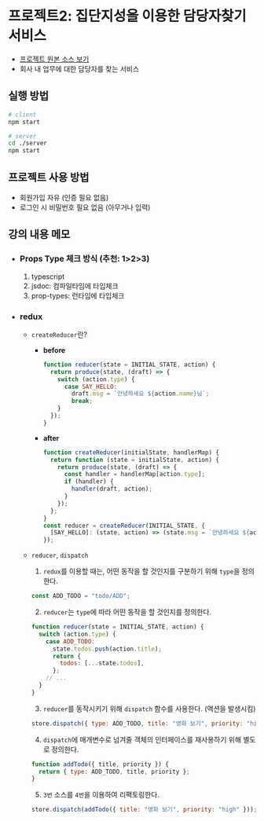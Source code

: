 # 프로젝트2: 집단지성을 이용한 담당자찾기 서비스

- [프로젝트 원본 소스 보기](https://github.com/landvibe/inflearn-react-project/tree/master/whois)
- 회사 내 업무에 대한 담당자를 찾는 서비스

## 실행 방법

```bash
# client
npm start
```

```bash
# server
cd ./server
npm start
```

## 프로젝트 사용 방법

- 회원가입 자유 (인증 필요 없음)
- 로그인 시 비밀번호 필요 없음 (아무거나 입력)

## 강의 내용 메모

- ### Props Type 체크 방식 (추천: 1>2>3)
  1. typescript
  2. jsdoc: 컴파일타임에 타입체크
  3. prop-types: 런타임에 타입체크
- ### redux

  - `createReducer`란?
    - **before**
      ```javascript
      function reducer(state = INITIAL_STATE, action) {
        return produce(state, (draft) => {
          switch (action.type) {
            case SAY_HELLO:
              draft.msg = `안녕하세요 ${action.name}님`;
              break;
          }
        });
      }
      ```
    - **after**
      ```javascript
      function createReducer(initialState, handlerMap) {
        return function (state = initialState, action) {
          return produce(state, (draft) => {
            const handler = handlerMap[action.type];
            if (handler) {
              handler(draft, action);
            }
          });
        };
      }
      const reducer = createReducer(INITIAL_STATE, {
        [SAY_HELLO]: (state, action) => (state.msg = `안녕하세요 ${action.name}님`),
      });
      ```
  - `reducer`, `dispatch`

    1. `redux`를 이용할 때는, 어떤 동작을 할 것인지를 구분하기 위해 `type`을 정의한다.

    ```javascript
    const ADD_TODO = "todo/ADD";
    ```

    2. `reducer`는 `type`에 따라 어떤 동작을 할 것인지를 정의한다.

    ```javascript
    function reducer(state = INITIAL_STATE, action) {
      switch (action.type) {
        case ADD_TODO:
          state.todos.push(action.title);
          return {
            todos: [...state.todos],
          };
        // ...
      }
    }
    ```

    3. `reducer`를 동작시키기 위해 `dispatch` 함수를 사용한다. (액션을 발생시킴)

    ```javascript
    store.dispatch({ type: ADD_TODO, title: "영화 보기", priority: "high" });
    ```

    4. `dispatch`에 매개변수로 넘겨줄 객체의 인터페이스를 재사용하기 위해 별도로 정의한다.

    ```javascript
    function addTodo({ title, priority }) {
      return { type: ADD_TODO, title, priority };
    }
    ```

    5. `3번` 소스를 `4번`을 이용하여 리팩토링한다.

    ```javascript
    store.dispatch(addTodo({ title: "영화 보기", priority: "high" }));
    ```
